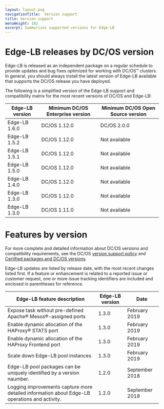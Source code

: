 ```yaml
---
layout: layout.pug
navigationTitle:  Version support
title: Version support
menuWeight: 102
excerpt: Summarizes supported versions for Edge-LB
---
```


# Edge-LB releases by DC/OS version

Edge-LB is released as an independent package on a regular schedule to provide updates and bug fixes optimized for working with DC/OS&trade; clusters. In general, you should always install the latest version of Edge-LB available that supports the DC/OS release you have deployed.

The following is a simplified version of the Edge-LB support and compatibility matrix for the most recent versions of DC/OS and Edge-LB:

| Edge-LB version | Minimum DC/OS Enterprise version | Minimum DC/OS Open Source version |
|------------------|---------------------------------|-----------------------------------|
| Edge-LB 1.6.0    | DC/OS 1.12.0                    | DC/OS 2.0.0                       |
| Edge-LB 1.5.2    | DC/OS 1.12.0                    | Not available                     |
| Edge-LB 1.5.1    | DC/OS 1.12.0                    | Not available                     |
| Edge-LB 1.5.0    | DC/OS 1.12.0                    | Not available                     |
| Edge-LB 1.4.0    | DC/OS 1.12.0                    | Not available                     |
| Edge-LB 1.3.0    | DC/OS 1.12.0                    | Not available                     |
| Edge-LB 1.3.0    | DC/OS 1.11.0                    | Not available                     |


# Features by version

For more complete and detailed information about DC/OS versions and compatibility requirements, see the DC/OS [version support policy](/mesosphere/dcos/2.0/release-notes/version-policy/) and [Certified packages and DC/OS versions](/mesosphere/dcos/2.0/release-notes/version-policy/#certified-packages-and-dcos-versions).

Edge-LB updates are listed by release date, with the most recent changes listed first. If a feature or enhancement is related to a reported issue or customer request, one or more issue tracking identifiers are included and enclosed in parentheses for reference.

|<b> Edge-LB feature description</b> | <b>Edge-LB version</b> | <b>Date</b> |
|-------------------------------| ----------------- | ----------- |
Expose task without pre-defined Apache&reg; Mesos&reg;-assigned ports | 1.3.0 | February 2019 |
Enable dynamic allocation of the HAProxy&reg; STATS port | 1.3.0 | February 2019 |
Enable dynamic allocation of the HAProxy Frontend port | 1.3.0 | February 2019 |
Scale down Edge-LB pool instances | 1.3.0 | February 2019 |
Edge-LB pool packages can be uniquely identified by a version naumber. | 1.2.0 | September 2018
Logging improvements capture more detailed information about Edge-LB operations and activity. | 1.2.0 | September 2018
